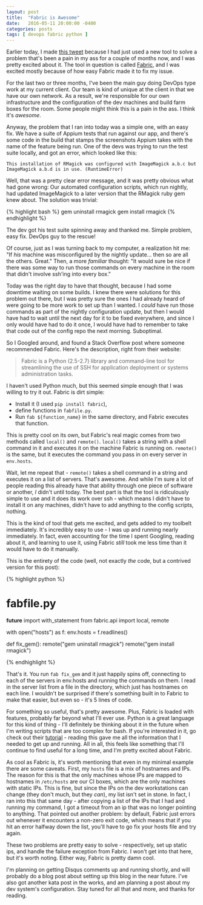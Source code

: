 ```yaml
---
layout: post
title:  "Fabric is Awesome"
date:   2016-05-11 20:00:00 -0400
categories: posts 
tags: [ devops fabric python ]
---
```


Earlier today, I made [this tweet](https://twitter.com/EpicColeman/status/730448832031502336)  because I had just used a new tool to solve a problem that's
been a pain in my ass for a couple of months now, and I was pretty excited about
it. The tool in question is called [Fabric](http://www.fabfile.org/), and I was
excited mostly because of how easy Fabric made it to fix my issue.

For the last two or three months, I've been the main guy doing DevOps type work
at my current client. Our team is kind of unique at the client in that we have
our own network. As a result, we're responsible for our own infrastructure
and the configuration of the dev machines and build farm boxes for the room. Some people might think this is a pain in the ass. I think it's *awesome*. 


Anyway, the problem that I ran into today was a simple one, with an easy fix. We
have a suite of Appium tests that run against our app, and there's some code in
the build that stamps the screenshots Appium takes with the name of the feature
being run. One of the devs was trying to run the test suite locally, and got an
error, which looked like this: 

```
This installation of RMagick was configured with ImageMagick a.b.c but
ImageMagick a.b.d is in use. (RuntimeError)
```

Well, that was a pretty clear error message, and it was pretty obvious what had
gone wrong: Our automated configuration scripts, which run nightly, had updated
ImageMagick to a later version that the RMagick ruby gem knew about. The
solution was trivial: 

{% highlight bash %}
gem uninstall rmagick
gem install rmagick
{% endhighlight %}

The dev got his test suite spinning away and thanked me. Simple problem, easy
fix. DevOps guy to the rescue! 
 
Of course, just as I was turning back to my computer, a realization hit me: "If
_his_ machine was misconfigured by the nightly update... then so are all the
others. Great." Then, a more _familiar_ thought: "It would sure be nice if there
was some way to run those commands on every machine in the room that didn't
involve ssh'ing into every box."

Today was the right day to have that thought, because I had some downtime
waiting on some builds. I knew there were solutions for this
problem out there, but I was pretty sure the ones I had already heard of were
going to be more work to set up than I wanted. I _could_ have run those commands as part of the nightly configuration update, but then I would have had to wait until the next day for it to be fixed everywhere, and since I only would have had to do it once, I would have had to remember to take that code out of the config repo the next morning. Suboptimal.

So I Googled around, and found a Stack Overflow post where someone recommended Fabric. Here's the description, right from their website:
 
> Fabric is a Python (2.5-2.7) library and command-line tool for streamlining
> the use of SSH for application deployment or systems administration tasks.

I haven't used Python much, but this seemed simple enough that I was willing to
try it out. Fabric is dirt simple: 

* Install it (I used `pip install fabric`),
* define functions in `fabfile.py`. 
* Run `fab ${function_name}` in the same directory, and Fabric executes that function.

This is pretty cool on its own, but Fabric's real magic comes from two
methods called `local()` and `remote()`. `local()` takes a string with a shell
command in it and executes it on the machine Fabric is running on. `remote()` is
the same, but it executes the command you pass in on every server in
`env.hosts`. 

Wait, let me repeat that - `remote()` takes a shell command in a string and
executes it on a list of servers. That's awesome. And while I'm sure a lot of
people reading this already have that ability through one piece of software or
another, _I_ didn't until today. The best part is that the tool is ridiculously
simple to use and it does its work over ssh - which means I didn't have to
install it on any machines, didn't have to add anything to the config scripts,
nothing. 

This is the kind of tool that gets me excited, and gets added to my
toolbelt immediately. It's incredibly easy to use - I was up and running
nearly immediately. In fact, even accounting for the time I spent Googling,
reading about it, and learning to use it, using Fabric _still_ took me less time
than it would have to do it manually. 

This is the entirety of the code (well, not exactly _the_ code, but a contrived
version for this post): 

{% highlight python %}
# fabfile.py

__future__ import with_statement
from fabric.api import local, remote

with open("hosts") as f:
    env.hosts = f.readlines()

def fix_gem():
    remote("gem uninstall rmagick") 
    remote("gem install rmagick")
    
{% endhighlight %}

That's it. You run `fab fix_gem` and it just happily spins off, connecting to
each of the servers in env.hosts and running the commands on them. I read in the
server list from a file in the directory, which just has hostnames on each line.
I wouldn't be surprised if there's something built in to Fabric to make that
easier, but even so - it's 5 lines of code. 

For something so useful, that's pretty awesome. Plus, Fabric is loaded with
features, probably far beyond what I'll ever use. Python is a great language for
this kind of thing - I'll definitely be thinking about it in the future when I'm
writing scripts that are too complex for bash. If you're interested in it, go
check out their [tutorial](http://docs.fabfile.org/en/1.11/tutorial.html) -
reading this gave me all the information that I needed to get up and running.
All in all, this feels like something that I'll continue to find useful for a
long time, and I'm pretty excited about Fabric. 

As cool as Fabric is, it's worth mentioning that even in my minimal example
there are some caveats. First, my `hosts` file is a mix of hostnames and IPs. 
The reason for this is that the only machines whose IPs are mapped to hostnames 
in `/etc/hosts` are our CI boxes, which are the only machines with static IPs. 
This is fine, but since the IPs on the dev workstations can change (they don't
much, but they _can_), my list isn't set in stone. In fact, I ran into this that same day - after copying a list of the IPs that I had and running my command, I got a timeout from an ip that was no longer pointing to anything. That pointed out another
problem: by default, Fabric just errors out whenever it encounters a non-zero exit code, which means that if you hit an error halfway down the list, you'll have to go fix your hosts file and try again.

These two problems are pretty easy to solve - respectively, set up static ips, and handle the
failure exception from Fabric. I won't get into that here, but it's worth noting. 
Either way, Fabric is pretty damn cool.

I'm planning on getting Disqus comments up and running shortly, and will probably 
do a blog post about setting up this blog in the near future. I've also got 
another kata post in the works, and am planning a post about my dev system's
configuration. Stay tuned for all that and more, and thanks for reading.
